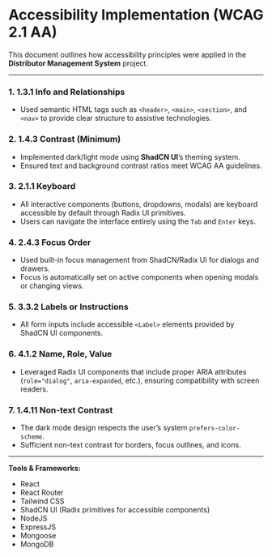 # Accessibility Implementation (WCAG 2.1 AA)

This document outlines how accessibility principles were applied in the **Distributor Management System** project.

---

### 1. 1.3.1 Info and Relationships
- Used semantic HTML tags such as `<header>`, `<main>`, `<section>`, and `<nav>` to provide clear structure to assistive technologies.

### 2. 1.4.3 Contrast (Minimum)
- Implemented dark/light mode using **ShadCN UI**’s theming system.
- Ensured text and background contrast ratios meet WCAG AA guidelines.

### 3. 2.1.1 Keyboard
- All interactive components (buttons, dropdowns, modals) are keyboard accessible by default through Radix UI primitives.
- Users can navigate the interface entirely using the `Tab` and `Enter` keys.

### 4. 2.4.3 Focus Order
- Used built-in focus management from ShadCN/Radix UI for dialogs and drawers.
- Focus is automatically set on active components when opening modals or changing views.

### 5. 3.3.2 Labels or Instructions
- All form inputs include accessible `<Label>` elements provided by ShadCN UI components.

### 6. 4.1.2 Name, Role, Value
- Leveraged Radix UI components that include proper ARIA attributes (`role="dialog"`, `aria-expanded`, etc.), ensuring compatibility with screen readers.

### 7. 1.4.11 Non-text Contrast
- The dark mode design respects the user’s system `prefers-color-scheme`.
- Sufficient non-text contrast for borders, focus outlines, and icons.

---

**Tools & Frameworks:**
- React
- React Router
- Tailwind CSS
- ShadCN UI (Radix primitives for accessible components)
- NodeJS
- ExpressJS
- Mongoose
- MongoDB

